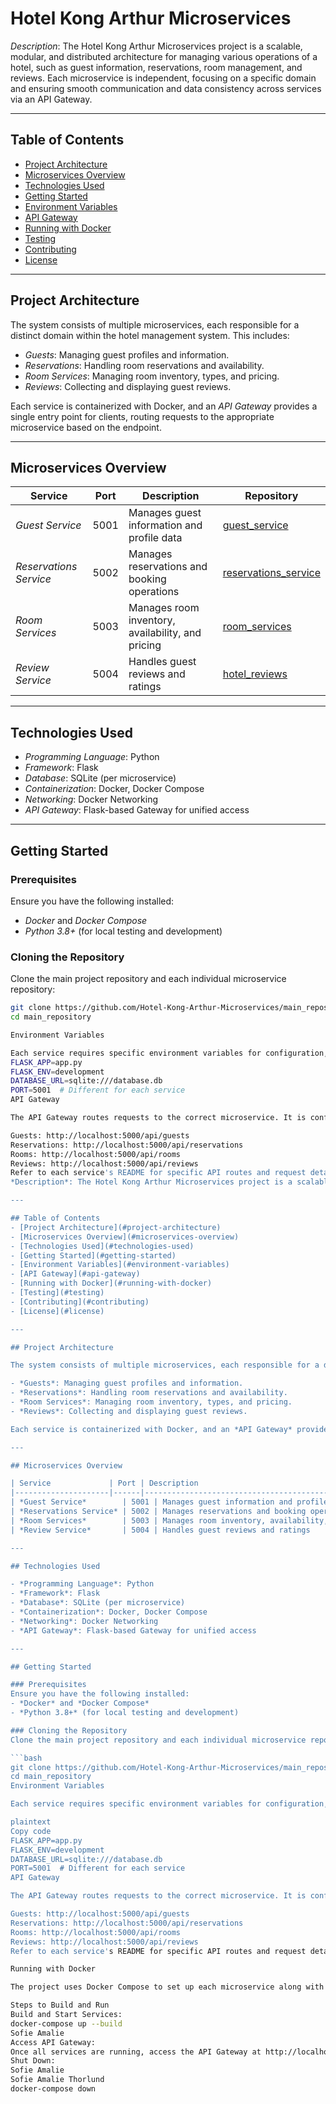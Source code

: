 # Hotel Kong Arthur Microservices

*Description*: The Hotel Kong Arthur Microservices project is a scalable, modular, and distributed architecture for managing various operations of a hotel, such as guest information, reservations, room management, and reviews. Each microservice is independent, focusing on a specific domain and ensuring smooth communication and data consistency across services via an API Gateway.

---

## Table of Contents
- [Project Architecture](#project-architecture)
- [Microservices Overview](#microservices-overview)
- [Technologies Used](#technologies-used)
- [Getting Started](#getting-started)
- [Environment Variables](#environment-variables)
- [API Gateway](#api-gateway)
- [Running with Docker](#running-with-docker)
- [Testing](#testing)
- [Contributing](#contributing)
- [License](#license)

---

## Project Architecture

The system consists of multiple microservices, each responsible for a distinct domain within the hotel management system. This includes:

- *Guests*: Managing guest profiles and information.
- *Reservations*: Handling room reservations and availability.
- *Room Services*: Managing room inventory, types, and pricing.
- *Reviews*: Collecting and displaying guest reviews.

Each service is containerized with Docker, and an *API Gateway* provides a single entry point for clients, routing requests to the appropriate microservice based on the endpoint.

---

## Microservices Overview

| Service             | Port | Description                                         | Repository                                                              |
|---------------------|------|-----------------------------------------------------|-------------------------------------------------------------------------|
| *Guest Service*        | 5001 | Manages guest information and profile data        | [guest_service](https://github.com/Hotel-Kong-Arthur-Microservices/guest_service) |
| *Reservations Service* | 5002 | Manages reservations and booking operations       | [reservations_service](https://github.com/Hotel-Kong-Arthur-Microservices/reservations_service) |
| *Room Services*        | 5003 | Manages room inventory, availability, and pricing | [room_services](https://github.com/Hotel-Kong-Arthur-Microservices/room_services) |
| *Review Service*       | 5004 | Handles guest reviews and ratings                 | [hotel_reviews](https://github.com/Hotel-Kong-Arthur-Microservices/hotel_reviews) |

---

## Technologies Used

- *Programming Language*: Python
- *Framework*: Flask
- *Database*: SQLite (per microservice)
- *Containerization*: Docker, Docker Compose
- *Networking*: Docker Networking
- *API Gateway*: Flask-based Gateway for unified access

---

## Getting Started

### Prerequisites
Ensure you have the following installed:
- *Docker* and *Docker Compose*
- *Python 3.8+* (for local testing and development)

### Cloning the Repository
Clone the main project repository and each individual microservice repository:

```bash
git clone https://github.com/Hotel-Kong-Arthur-Microservices/main_repository
cd main_repository

Environment Variables

Each service requires specific environment variables for configuration, which can be defined in an .env file in each service directory. Example variables:
FLASK_APP=app.py
FLASK_ENV=development
DATABASE_URL=sqlite:///database.db
PORT=5001  # Different for each service
API Gateway

The API Gateway routes requests to the correct microservice. It is configured to listen on port 5000. Below are example routes:

Guests: http://localhost:5000/api/guests
Reservations: http://localhost:5000/api/reservations
Rooms: http://localhost:5000/api/rooms
Reviews: http://localhost:5000/api/reviews
Refer to each service's README for specific API routes and request details.
*Description*: The Hotel Kong Arthur Microservices project is a scalable, modular, and distributed architecture for managing various operations of a hotel, such as guest information, reservations, room management, and reviews. Each microservice is independent, focusing on a specific domain and ensuring smooth communication and data consistency across services via an API Gateway.

---

## Table of Contents
- [Project Architecture](#project-architecture)
- [Microservices Overview](#microservices-overview)
- [Technologies Used](#technologies-used)
- [Getting Started](#getting-started)
- [Environment Variables](#environment-variables)
- [API Gateway](#api-gateway)
- [Running with Docker](#running-with-docker)
- [Testing](#testing)
- [Contributing](#contributing)
- [License](#license)

---

## Project Architecture

The system consists of multiple microservices, each responsible for a distinct domain within the hotel management system. This includes:

- *Guests*: Managing guest profiles and information.
- *Reservations*: Handling room reservations and availability.
- *Room Services*: Managing room inventory, types, and pricing.
- *Reviews*: Collecting and displaying guest reviews.

Each service is containerized with Docker, and an *API Gateway* provides a single entry point for clients, routing requests to the appropriate microservice based on the endpoint.

---

## Microservices Overview

| Service             | Port | Description                                         | Repository                                                              |
|---------------------|------|-----------------------------------------------------|-------------------------------------------------------------------------|
| *Guest Service*        | 5001 | Manages guest information and profile data        | [guest_service](https://github.com/Hotel-Kong-Arthur-Microservices/guest_service) |
| *Reservations Service* | 5002 | Manages reservations and booking operations       | [reservations_service](https://github.com/Hotel-Kong-Arthur-Microservices/reservations_service) |
| *Room Services*        | 5003 | Manages room inventory, availability, and pricing | [room_services](https://github.com/Hotel-Kong-Arthur-Microservices/room_services) |
| *Review Service*       | 5004 | Handles guest reviews and ratings                 | [hotel_reviews](https://github.com/Hotel-Kong-Arthur-Microservices/hotel_reviews) |

---

## Technologies Used

- *Programming Language*: Python
- *Framework*: Flask
- *Database*: SQLite (per microservice)
- *Containerization*: Docker, Docker Compose
- *Networking*: Docker Networking
- *API Gateway*: Flask-based Gateway for unified access

---

## Getting Started

### Prerequisites
Ensure you have the following installed:
- *Docker* and *Docker Compose*
- *Python 3.8+* (for local testing and development)

### Cloning the Repository
Clone the main project repository and each individual microservice repository:

```bash
git clone https://github.com/Hotel-Kong-Arthur-Microservices/main_repository
cd main_repository
Environment Variables

Each service requires specific environment variables for configuration, which can be defined in an .env file in each service directory. Example variables:

plaintext
Copy code
FLASK_APP=app.py
FLASK_ENV=development
DATABASE_URL=sqlite:///database.db
PORT=5001  # Different for each service
API Gateway

The API Gateway routes requests to the correct microservice. It is configured to listen on port 5000. Below are example routes:

Guests: http://localhost:5000/api/guests
Reservations: http://localhost:5000/api/reservations
Rooms: http://localhost:5000/api/rooms
Reviews: http://localhost:5000/api/reviews
Refer to each service's README for specific API routes and request details.

Running with Docker

The project uses Docker Compose to set up each microservice along with the API Gateway.

Steps to Build and Run
Build and Start Services:
docker-compose up --build
Sofie Amalie
Access API Gateway:
Once all services are running, access the API Gateway at http://localhost:5000.
Shut Down:
Sofie Amalie
Sofie Amalie Thorlund
docker-compose down
